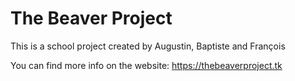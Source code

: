 # The Beaver Project

This is a school project created by Augustin, Baptiste and François

You can find more info on the website: https://thebeaverproject.tk
